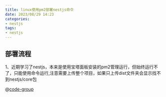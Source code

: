 ```yaml
---
title: linux使用pm2部署nestjs命令
date: 2023/08/29 14:23
categories:
- nestjs
tags:
- nestjs
---
```


## 部署流程
1、近期学习了nestjs，本来是使用宝塔面板安装的pm2管理运行，但始终运行不了，只能使用命令运行,注意需要上传整个项目，如果只上传dist文件夹会显示找不到nestjs/core包

@[code-group](@/docs/.vuepress/vue-previews/nest-build-pm2.vue)